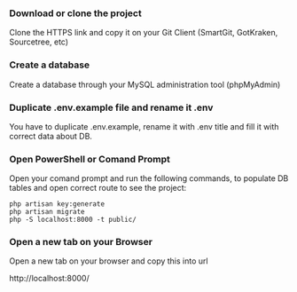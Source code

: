 ### <i class="icon-download"></i> Download or clone the project

Clone the HTTPS link and copy it on your Git Client (SmartGit, GotKraken, Sourcetree, etc)


### <i class="icon-file"></i> Create a database 

Create a database through your MySQL administration tool (phpMyAdmin)

### <i class="icon-pencil"></i> Duplicate .env.example file and rename it .env 

You have to duplicate .env.example, rename it with .env title and fill it with correct data about DB.

### <i class="icon-refresh"></i> Open PowerShell or Comand Prompt

Open your comand prompt and run the following commands, to populate DB tables and open correct route to see the project:

```
php artisan key:generate
php artisan migrate
php -S localhost:8000 -t public/
```
### <i class="icon-hdd"></i> Open a new tab on your Browser

Open a new tab on your browser and copy this into url

http://localhost:8000/
